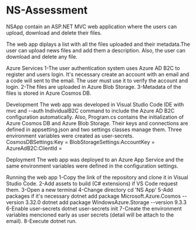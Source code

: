 # NS-Assessment

NSApp contain an ASP.NET MVC web application where the users can upload, download and delete their files. 

The web app diplays a list with all the files uploaded and their metadata.The user can upload news files and add them a description. 
Also, the user can download and delete any file. 

Azure Services
1-The user authentication system uses Azure AD B2C to register and users login. It's necessary create an account with an email and a code will sent to the email. 
The user must use it to verify the account and login. 
2-The files are uploaded in Azure Blob Storage.
3-Metadata of the files is stored in Azure Cosmos DB.

Development
The web app was developed in Visual Studio Code IDE with mvc and --auth IndividualB2C command to include the Azure AD B2C configuration automatically. 
Also, Program.cs contains the initialization of Azure Cosmos DB and Azure Blob Storage. Their keys and connections are defined in appsetting.json and 
two settings classes manage them. Three environment variables were created as user-secrets.
CosmosDBSettings:Key = <value>
BlobStorageSettings:AccountKey = <value>
AzureAdB2C:ClientId = <value>

Deployment
The web app was deployed to an Azure App Service and the same environment variables were defined in the configuration settings.

Running the web app
1-Copy the link of the repository and clone it in Visual Studio Code.
2-Add assets to build (C# extensions) if VS Code request them.
3-Open a new terminal
4-Change directory 
cd 'NS App'
5-Add packages if it's necessary
dotnet add package Microsoft.Azure.Cosmos --version 3.32.0
dotnet add package WindowsAzure.Storage --version 9.3.3
6-Enable user-secrets
dotnet user-secrets init
7-Create the environment variables mencioned early as user secrets (detail will be attach to the email).
8-Execute dotnet run. 
